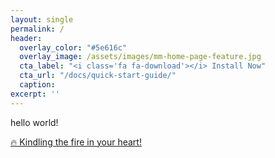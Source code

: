 ```yaml
---
layout: single
permalink: /
header:
  overlay_color: "#5e616c"
  overlay_image: /assets/images/mm-home-page-feature.jpg
  cta_label: "<i class='fa fa-download'></i> Install Now"
  cta_url: "/docs/quick-start-guide/"
  caption:
excerpt: ''
---
```


hello world!


[🔥 Kindling the fire in your heart!](https://github.com/socrateslab/forum/edit/master/_pages/home.md)
